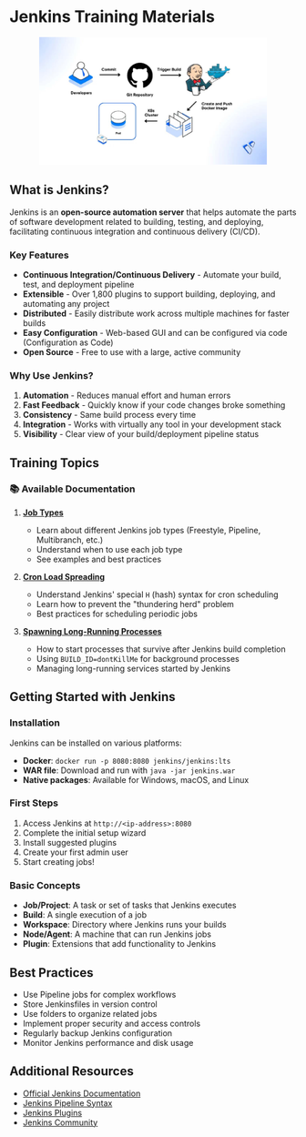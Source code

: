 # Jenkins Training Materials

<div align="center">
  <img src="./images/jenkins.jpg" alt="Jenkins Logo" width="400" />
</div>

## What is Jenkins?

Jenkins is an **open-source automation server** that helps automate the parts of software development related to building, testing, and deploying, facilitating continuous integration and continuous delivery (CI/CD).

### Key Features
- **Continuous Integration/Continuous Delivery** - Automate your build, test, and deployment pipeline
- **Extensible** - Over 1,800 plugins to support building, deploying, and automating any project
- **Distributed** - Easily distribute work across multiple machines for faster builds
- **Easy Configuration** - Web-based GUI and can be configured via code (Configuration as Code)
- **Open Source** - Free to use with a large, active community

### Why Use Jenkins?
1. **Automation** - Reduces manual effort and human errors
2. **Fast Feedback** - Quickly know if your code changes broke something
3. **Consistency** - Same build process every time
4. **Integration** - Works with virtually any tool in your development stack
5. **Visibility** - Clear view of your build/deployment pipeline status

## Training Topics

### 📚 Available Documentation

1. **[Job Types](./job_types.md)**
   - Learn about different Jenkins job types (Freestyle, Pipeline, Multibranch, etc.)
   - Understand when to use each job type
   - See examples and best practices

2. **[Cron Load Spreading](./cron_load_spreading.md)**
   - Understand Jenkins' special `H` (hash) syntax for cron scheduling
   - Learn how to prevent the "thundering herd" problem
   - Best practices for scheduling periodic jobs

3. **[Spawning Long-Running Processes](./spawning_long_running_processes.md)**
   - How to start processes that survive after Jenkins build completion
   - Using `BUILD_ID=dontKillMe` for background processes
   - Managing long-running services started by Jenkins

## Getting Started with Jenkins

### Installation
Jenkins can be installed on various platforms:
- **Docker**: `docker run -p 8080:8080 jenkins/jenkins:lts`
- **WAR file**: Download and run with `java -jar jenkins.war`
- **Native packages**: Available for Windows, macOS, and Linux

### First Steps
1. Access Jenkins at `http://<ip-address>:8080`
2. Complete the initial setup wizard
3. Install suggested plugins
4. Create your first admin user
5. Start creating jobs!

### Basic Concepts
- **Job/Project**: A task or set of tasks that Jenkins executes
- **Build**: A single execution of a job
- **Workspace**: Directory where Jenkins runs your builds
- **Node/Agent**: A machine that can run Jenkins jobs
- **Plugin**: Extensions that add functionality to Jenkins

## Best Practices
- Use Pipeline jobs for complex workflows
- Store Jenkinsfiles in version control
- Use folders to organize related jobs
- Implement proper security and access controls
- Regularly backup Jenkins configuration
- Monitor Jenkins performance and disk usage

## Additional Resources
- [Official Jenkins Documentation](https://www.jenkins.io/doc/)
- [Jenkins Pipeline Syntax](https://www.jenkins.io/doc/book/pipeline/syntax/)
- [Jenkins Plugins](https://plugins.jenkins.io/)
- [Jenkins Community](https://www.jenkins.io/participate/)